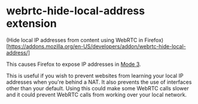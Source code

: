 # webrtc-hide-local-address extension

(Hide local IP addresses from content using WebRTC in Firefox)[https://addons.mozilla.org/en-US/developers/addon/webrtc-hide-local-address/]

This causes Firefox to expose IP addresses in [Mode 3](https://tools.ietf.org/html/draft-ietf-rtcweb-ip-handling-01#section-4).

This is useful if you wish to prevent websites from learning your local IP addresses
when you're behind a NAT. It also prevents the use of interfaces other than your
default. Using this could make some WebRTC calls slower and it could prevent WebRTC
calls from working over your local network.
